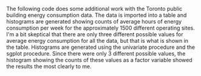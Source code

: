 The following code does some additional work with the Toronto public building 
energy consumption data.  The data is imported into a table and histograms
are generated showing counts of average hours of energy consumption per week
for the approximately 1500 different operating sites.  I'm a bit skeptical that
there are only three different possible values for average energy consumption for all the
data, but that is what is shown in the table.  Histograms are generated using
the univariate procedure and the sgplot procedure.  Since there were only
3 different possible values, the histogram showing the counts of these values as a factor
variable showed the results the most clearly to me.               